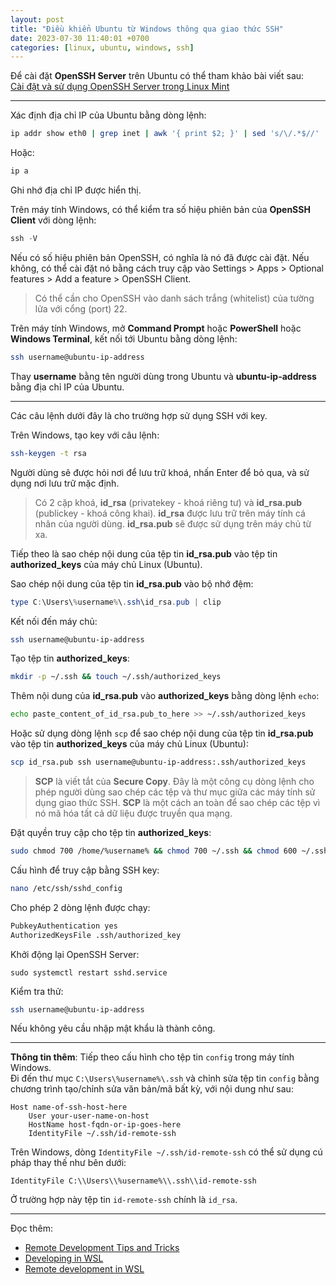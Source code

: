 ```yaml
---
layout: post
title: "Điều khiển Ubuntu từ Windows thông qua giao thức SSH"
date: 2023-07-30 11:40:01 +0700
categories: [linux, ubuntu, windows, ssh]
---
```


Để cài đặt **OpenSSH Server** trên Ubuntu có thể tham khảo bài viết sau:  
[Cài đặt và sử dụng OpenSSH Server trong Linux Mint](https://vegetaz.github.io/linux/ubuntu/ssh/2013/11/09/install-and-use-openssh-in-linux-mint.html)  


---


Xác định địa chỉ IP của Ubuntu bằng dòng lệnh:  
```bash
ip addr show eth0 | grep inet | awk '{ print $2; }' | sed 's/\/.*$//'
```  
Hoặc:  
```bash
ip a
```  
Ghi nhớ địa chỉ IP được hiển thị.  


Trên máy tính Windows, có thể kiểm tra số hiệu phiên bản của **OpenSSH Client** với dòng lệnh:  
```powershell
ssh -V
```
Nếu có số hiệu phiên bản OpenSSH, có nghĩa là nó đã được cài đặt. Nếu không, có thể cài đặt nó bằng cách truy cập vào Settings > Apps > Optional features > Add a feature > OpenSSH Client.


> Có thể cần cho OpenSSH vào danh sách trắng (whitelist) của tường lửa với cổng (port) 22.  


Trên máy tính Windows, mở **Command Prompt** hoặc **PowerShell** hoặc **Windows Terminal**, kết nối tới Ubuntu bằng dòng lệnh:  
```bash
ssh username@ubuntu-ip-address
```  
Thay **username** bằng tên người dùng trong Ubuntu và **ubuntu-ip-address** bằng địa chỉ IP của Ubuntu.  


---


Các câu lệnh dưới đây là cho trường hợp sử dụng SSH với key.  

Trên Windows, tạo key với câu lệnh:
```bash
ssh-keygen -t rsa
```  
Người dùng sẽ được hỏi nơi để lưu trữ khoá, nhấn Enter để bỏ qua, và sử dụng nơi lưu trữ mặc định.  


> Có 2 cặp khoá, **id_rsa** (privatekey - khoá riêng tư) và **id_rsa.pub** (publickey - khoá công khai). **id_rsa** được lưu trữ trên máy tính cá nhân của người dùng. **id_rsa.pub** sẽ được sử dụng trên máy chủ từ xa.  

Tiếp theo là sao chép nội dung của tệp tin **id_rsa.pub** vào tệp tin **authorized_keys** của máy chủ Linux (Ubuntu).

Sao chép nội dung của tệp tin **id_rsa.pub** vào bộ nhớ đệm:  
```powershell
type C:\Users\%username%\.ssh\id_rsa.pub | clip
```

Kết nối đến máy chủ:  
```bash
ssh username@ubuntu-ip-address
```  

Tạo tệp tin **authorized_keys**:  
```bash
mkdir -p ~/.ssh && touch ~/.ssh/authorized_keys
```

Thêm nội dung của **id_rsa.pub** vào **authorized_keys** bằng dòng lệnh `echo`:
```bash
echo paste_content_of_id_rsa.pub_to_here >> ~/.ssh/authorized_keys
```

Hoặc sử dụng dòng lệnh `scp` để sao chép nội dung của tệp tin **id_rsa.pub** vào tệp tin **authorized_keys** của máy chủ Linux (Ubuntu):
```bash
scp id_rsa.pub ssh username@ubuntu-ip-address:.ssh/authorized_keys
```
> **SCP** là viết tắt của **Secure Copy**. Đây là một công cụ dòng lệnh cho phép người dùng sao chép các tệp và thư mục giữa các máy tính sử dụng giao thức SSH. **SCP** là một cách an toàn để sao chép các tệp vì nó mã hóa tất cả dữ liệu được truyền qua mạng.


Đặt quyền truy cập cho tệp tin **authorized_keys**:
```bash
sudo chmod 700 /home/%username% && chmod 700 ~/.ssh && chmod 600 ~/.ssh/authorized_keys
```  


Cấu hình để truy cập bằng SSH key:
```bash
nano /etc/ssh/sshd_config
```
Cho phép 2 dòng lệnh được chạy:
```bash
PubkeyAuthentication yes
AuthorizedKeysFile .ssh/authorized_key
```
Khởi động lại OpenSSH Server:
```
sudo systemctl restart sshd.service
```

Kiểm tra thử:
```bash
ssh username@ubuntu-ip-address
```
Nếu không yêu cầu nhập mật khẩu là thành công.

---

**Thông tin thêm**: Tiếp theo cấu hình cho tệp tin `config` trong máy tính Windows.  
Đi đến thư mục `C:\Users\%username%\.ssh` và chỉnh sửa tệp tin `config` bằng chương trình tạo/chỉnh sửa văn bản/mã bất kỳ, với nội dung như sau:
```
Host name-of-ssh-host-here
    User your-user-name-on-host
    HostName host-fqdn-or-ip-goes-here
    IdentityFile ~/.ssh/id-remote-ssh
```
Trên Windows, dòng `IdentityFile ~/.ssh/id-remote-ssh` có thể sử dụng cú pháp thay thế như bên dưới:
```
IdentityFile C:\\Users\\%username%\\.ssh\\id-remote-ssh
```
Ở trường hợp này tệp tin `id-remote-ssh` chính là `id_rsa`.


---


Đọc thêm:  
- [Remote Development Tips and Tricks](https://code.visualstudio.com/docs/remote/troubleshooting)  
- [Developing in WSL](https://code.visualstudio.com/docs/remote/wsl)
- [Remote development in WSL](https://code.visualstudio.com/docs/remote/wsl-tutorial)  

